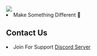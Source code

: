 <div>
    <!-- <h2>Make Something Different 🧐</h2> -->
  <img src="https://raw.githubusercontent.com/P4ScriptsFivem/.github/main/data/githubpappufull.png">
  <li>Make Something Different 🧐</li> 
  <h2>Contact Us</h2>
  <li>Join For Support <a href="https://discord.gg/uEuetEY3jd">Discord Server</a></li>
</div>
